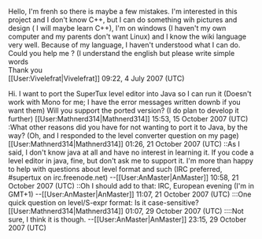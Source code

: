 Hello, I'm frenh so there is maybe a few mistakes.
I'm interested in this project and I don't know C++, but I can do something wih pictures and design ( I will maybe learn C++), I'm on windows (I haven't my own computer and my parents don't want Linux) and I know the wiki language very well. Because of my language, I haven't understood what I can do. Could you help me ? (I understand the english but please write simple words<br/>Thank you<br/>[[User:Vivelefrat|Vivelefrat]] 09:22, 4 July 2007 (UTC)

Hi. I want to port the SuperTux level editor into Java so I can run it (Doesn't work with Mono for me; I have the error messages written downb if you want them) Will you support the ported version? (I do plan to develop it further) [[User:Mathnerd314|Mathnerd314]] 15:53, 15 October 2007 (UTC)
:What other reasons did you have for not wanting to port it to Java, by the way? (Oh, and I responded to the level converter question on my page) [[User:Mathnerd314|Mathnerd314]] 01:26, 21 October 2007 (UTC)
::As I said, I don't know java at all and have no interest in learning it. If you code a level editor in java, fine, but don't ask me to support it. I'm more than happy to help with questions about level format and such (IRC preferred, #supertux on irc.freenode.net) --[[User:AnMaster|AnMaster]] 10:58, 21 October 2007 (UTC)
::Oh I should add to that: IRC, European evening (I'm in GMT+1) --[[User:AnMaster|AnMaster]] 11:07, 21 October 2007 (UTC)
:::One quick question on level/S-expr format: Is it case-sensitive? [[User:Mathnerd314|Mathnerd314]] 01:07, 29 October 2007 (UTC)
::::Not sure, I think it is though. --[[User:AnMaster|AnMaster]] 23:15, 29 October 2007 (UTC)
